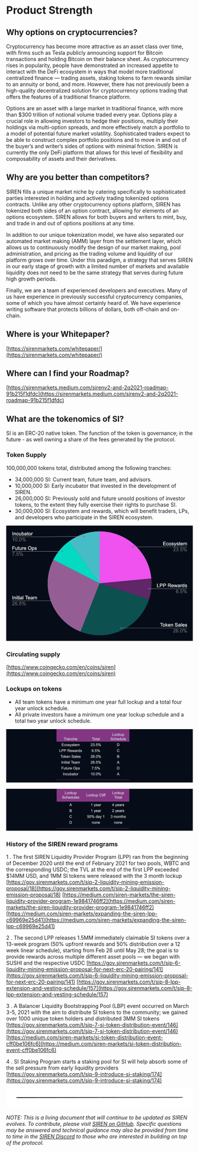 # Product Strength

## Why options on cryptocurrencies?

Cryptocurrency has become more attractive as an asset class over time, with firms such as Tesla publicly announcing support for Bitcoin transactions and holding Bitcoin on their balance sheet. As cryptocurrency rises in popularity, people have demonstrated an increased appetite to interact with the DeFi ecosystem in ways that model more traditional centralized finance — trading assets, staking tokens to farm rewards similar to an annuity or bond, and more. However, there has not previously been a high-quality decentralized solution for cryptocurrency options trading that offers the features of a traditional finance platform.

Options are an asset with a large market in traditional finance, with more than $300 trillion of notional volume traded every year. Options play a crucial role in allowing investors to hedge their positions, multiply their holdings via multi-option spreads, and more effectively match a portfolio to a model of potential future market volatility. Sophisticated traders expect to be able to construct complex portfolio positions and to move in and out of the buyer’s and writer’s sides of options with minimal friction. SIREN is currently the only DeFi platform that allows for this level of flexibility and composability of assets and their derivatives.

## Why are you better than competitors?

SIREN fills a unique market niche by catering specifically to sophisticated parties interested in holding and actively trading tokenized options contracts. Unlike any other cryptocurrency options platform, SIREN has tokenized both sides of an option contract, allowing for elements of an options ecosystem. SIREN allows for both buyers and writers to mint, buy, and trade in and out of options positions at any time.

In addition to our unique tokenization model, we have also separated our automated market making \(AMM\) layer from the settlement layer, which allows us to continuously modify the design of our market making, pool administration, and pricing as the trading volume and liquidity of our platform grows over time. Under this paradigm, a strategy that serves SIREN in our early stage of growth with a limited number of markets and available liquidity does not need to be the same strategy that serves during future high growth periods.

Finally, we are a team of experienced developers and executives. Many of us have experience in previously successful cryptocurrency companies, some of which you have almost certainly heard of. We have experience writing software that protects billions of dollars, both off-chain and on-chain.

## Where is your Whitepaper?

[https://sirenmarkets.com/whitepaper/](https://sirenmarkets.com/whitepaper/)

## Where can I find your Roadmap?

[https://sirenmarkets.medium.com/sirenv2-and-2q2021-roadmap-91b215f1dfdc](https://sirenmarkets.medium.com/sirenv2-and-2q2021-roadmap-91b215f1dfdc)

## What are the tokenomics of SI?

SI is an ERC-20 native token. The function of the token is governance; in the future - as well owning a share of the fees generated by the protocol.

### Token Supply

100,000,000 tokens total, distributed among the following tranches:

* 34,000,000 SI: Current team, future team, and advisors.
* 10,000,000 SI: Early incubator that invested in the development of SIREN.
* 26,000,000 SI: Previously sold and future unsold positions of investor tokens, to the extent they fully exercise their rights to purchase SI.
* 30,000,000 SI: Ecosystem and rewards, which will benefit traders, LPs, and developers who participate in the SIREN ecosystem.

![](../.gitbook/assets/token-split.png)

### Circulating supply

[https://www.coingecko.com/en/coins/siren](https://www.coingecko.com/en/coins/siren)

### Lockups on tokens

* All team tokens have a minimum one year full lockup and a total four year unlock schedule.
* All private investors have a minimum one year lockup schedule and a total two year unlock schedule.

![](../.gitbook/assets/lockup-schedule-1.png)

![](../.gitbook/assets/lockup-schedule-2.png)

### History of the SIREN reward programs

1 . The first SIREN Liquidity Provider Program \(LPP\) ran from the beginning of December 2020 until the end of February 2021 for two pools, WBTC and the corresponding USDC; the TVL at the end of the first LPP exceeded $14MM USD, and 1MM SI tokens were released with the 3 month lockup [https://gov.sirenmarkets.com/t/sip-2-liquidity-mining-emission-proposal/18](https://gov.sirenmarkets.com/t/sip-2-liquidity-mining-emission-proposal/18) [https://medium.com/siren-markets/the-siren-liquidity-provider-program-1e9841746ff2](https://medium.com/siren-markets/the-siren-liquidity-provider-program-1e9841746ff2) [https://medium.com/siren-markets/expanding-the-siren-lpp-c69969e25d41](https://medium.com/siren-markets/expanding-the-siren-lpp-c69969e25d41)

2 . The second LPP releases 1.5MM immediately claimable SI tokens over a 13-week program \(50% upfront rewards and 50% distribution over a 12 week linear schedule\), starting from Feb 26 until May 28; the goal is to provide rewards across multiple different asset pools — we began with SUSHI and the respective USDC [https://gov.sirenmarkets.com/t/sip-6-liquidity-mining-emission-proposal-for-next-erc-20-pairing/141](https://gov.sirenmarkets.com/t/sip-6-liquidity-mining-emission-proposal-for-next-erc-20-pairing/141) [https://gov.sirenmarkets.com/t/sip-8-lpp-extension-and-vesting-schedule/157](https://gov.sirenmarkets.com/t/sip-8-lpp-extension-and-vesting-schedule/157)

3 . A Balancer Liquidity Bootstrapping Pool \(LBP\) event occurred on March 3-5, 2021 with the aim to distribute SI tokens to the community; we gained over 1000 unique token holders and distributed 3MM SI tokens [https://gov.sirenmarkets.com/t/sip-7-si-token-distribution-event/146](https://gov.sirenmarkets.com/t/sip-7-si-token-distribution-event/146) [https://medium.com/siren-markets/si-token-distribution-event-cff0be106fc6](https://medium.com/siren-markets/si-token-distribution-event-cff0be106fc6)

4 . SI Staking Program starts a staking pool for SI will help absorb some of the sell pressure from early liquidity providers [https://gov.sirenmarkets.com/t/sip-9-introduce-si-staking/174](https://gov.sirenmarkets.com/t/sip-9-introduce-si-staking/174)

![](../.gitbook/assets/image.png)

_NOTE: This is a living document that will continue to be updated as SIREN evolves. To contribute, please visit_ [_SIREN on GitHub_](https://github.com/sirenmarkets/core)_. Specific questions may be answered and technical guidance may also be provided from time to time in the_ [_SIREN Discord_](https://discord.gg/JMcDB52Y) _to those who are interested in building on top of the protocol._


